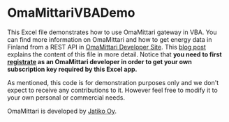 # OmaMittariVBADemo
This Excel file demonstrates how to use OmaMittari gateway in VBA. You can find more information on OmaMittari and how to get energy data in Finland from a REST API in <a href="https://kehitys.omamittari.fi/">OmaMittari Developer Site</a>. This <a href="https://kehitys.omamittari.fi/blog/viesti4">blog post</a> explains the content of this file in more detail. Notice that <b>you need to first <a href="https://kehitys.omamittari.fi/signup/">registrate</a> as an OmaMittari developer in order to get your own subscription key required by this Excel app.</b>
<p></p>
As mentioned, this code is for demonstration purposes only and we don't expect to receive any contributions to it. However feel free to modify it to your own personal or commercial needs.
<p></p>
OmaMittari is developed by <a href="http://www.jatiko.fi">Jatiko Oy</a>.
